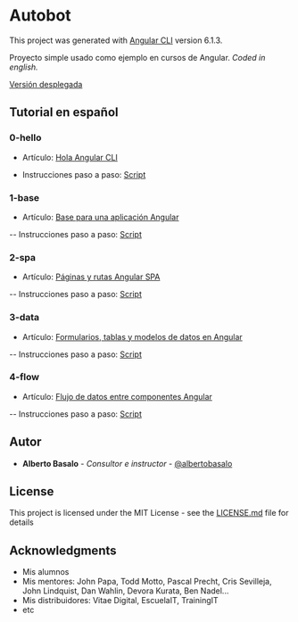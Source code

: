 # Autobot

This project was generated with [Angular CLI](https://github.com/angular/angular-cli) version 6.1.3.

Proyecto simple usado como ejemplo en cursos de Angular. *Coded in english.*

[Versión desplegada](https://academiabinaria.github.io/autobot/)

## Tutorial en español

### 0-hello

- Artículo: [Hola Angular CLI](https://academia-binaria.com/hola-angular-cli/)

- Instrucciones paso a paso: [Script](./readme/0-hello.md)

### 1-base

- Artículo: [Base para una aplicación Angular](https://academia-binaria.com/base-aplicacion-angular/)

-- Instrucciones paso a paso: [Script](./readme/1-base.md)

### 2-spa

- Artículo: [Páginas y rutas Angular SPA](https://academia-binaria.com/paginas-y-rutas-angular-spa/)

-- Instrucciones paso a paso: [Script](./readme/2-spa.md)

### 3-data

- Artículo: [Formularios, tablas y modelos de datos en Angular](https://academia-binaria.com/formularios-tablas-y-modelos-de-datos-en-angular/)

-- Instrucciones paso a paso: [Script](./readme/3-data.md)

### 4-flow

- Artículo: [Flujo de datos entre componentes Angular](https://academia-binaria.com/flujo-de-datos-entre-componentes-angular/)

-- Instrucciones paso a paso: [Script](./readme/4-flow.md)


## Autor

* **Alberto Basalo** - *Consultor e instructor* - [@albertobasalo](https://twitter.com/albertobasalo)


## License

This project is licensed under the MIT License - see the [LICENSE.md](LICENSE.md) file for details

## Acknowledgments

* Mis alumnos
* Mis mentores: John Papa, Todd Motto, Pascal Precht, Cris Sevilleja, John Lindquist, Dan Wahlin, Devora Kurata, Ben Nadel...
* Mis distribuidores: Vitae Digital, EscuelaIT, TrainingIT
* etc
